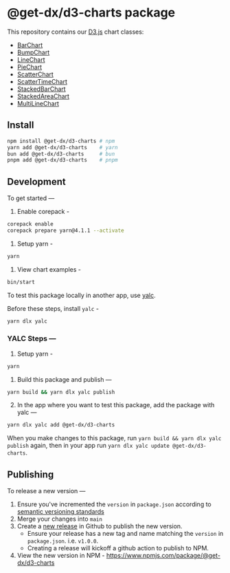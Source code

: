# @get-dx/d3-charts package

This repository contains our [D3.js](https://d3js.org) chart classes:

- [BarChart](./docs/bar-chart.md)
- [BumpChart](./docs/bump-chart.md)
- [LineChart](./docs/line-chart.md)
- [PieChart](./docs/pie-chart.md)
- [ScatterChart](./docs/scatter-chart.md)
- [ScatterTimeChart](./docs/scatter-time-chart.md)
- [StackedBarChart](./docs/stacked-bar-chart.md)
- [StackedAreaChart](./docs/stacked-area-chart.md)
- [MultiLineChart](./docs/multi-line-chart.md)

## Install

```bash
npm install @get-dx/d3-charts # npm
yarn add @get-dx/d3-charts    # yarn
bun add @get-dx/d3-charts     # bun
pnpm add @get-dx/d3-charts    # pnpm
```

## Development

To get started —

1. Enable corepack -

```bash
corepack enable
corepack prepare yarn@4.1.1 --activate
```

1. Setup yarn -

```bash
yarn
```

1. View chart examples -

```bash
bin/start
```

To test this package locally in another app, use [yalc](https://github.com/wclr/yalc).

Before these steps, install `yalc` -

```bash
yarn dlx yalc
```

### YALC Steps —

1. Setup yarn -

```bash
yarn
```

1. Build this package and publish —

```bash
yarn build && yarn dlx yalc publish
```

2. In the app where you want to test this package, add the package with yalc —

```bash
yarn dlx yalc add @get-dx/d3-charts
```

When you make changes to this package, run `yarn build && yarn dlx yalc publish` again, then in your app run `yarn dlx yalc update @get-dx/d3-charts`.

## Publishing

To release a new version —

1. Ensure you've incremented the `version` in `package.json` according to [semantic versioning standards](https://semver.org/)
2. Merge your changes into `main`
3. Create a [new release](https://docs.github.com/en/repositories/releasing-projects-on-github/managing-releases-in-a-repository#creating-a-release) in Github to publish the new version.
   - Ensure your release has a new tag and name matching the `version` in `package.json`. i.e. `v1.0.0`.
   - Creating a release will kickoff a github action to publish to NPM.
4. View the new version in NPM - https://www.npmjs.com/package/@get-dx/d3-charts
